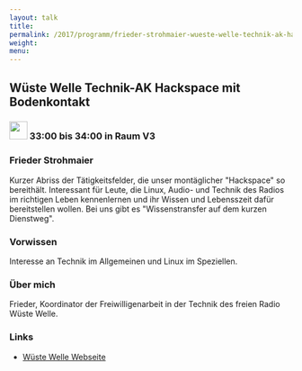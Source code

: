 ```yaml
---
layout: talk
title:
permalink: /2017/programm/frieder-strohmaier-wueste-welle-technik-ak-hackspace-mit-bodenkontakt/
weight:
menu:
---
```

## Wüste Welle Technik-AK Hackspace mit Bodenkontakt

### <img height = "32" src="../../../images/lightning.svg"> 33:00 bis 34:00 in Raum V3

### Frieder Strohmaier

Kurzer Abriss der Tätigkeitsfelder, die unser montäglicher "Hackspace" so bereithält. Interessant für Leute, die Linux,  Audio- und Technik des Radios im richtigen Leben kennenlernen und ihr Wissen und Lebensszeit dafür bereitstellen wollen. Bei uns gibt es "Wissenstransfer auf dem kurzen Dienstweg".

### Vorwissen

Interesse an Technik im Allgemeinen und Linux im Speziellen.

### Über mich

Frieder, Koordinator der Freiwilligenarbeit in der Technik des freien Radio Wüste Welle.

### Links

- <a href="https://www.wueste-welle.de/" target="_blank">Wüste Welle Webseite</a>